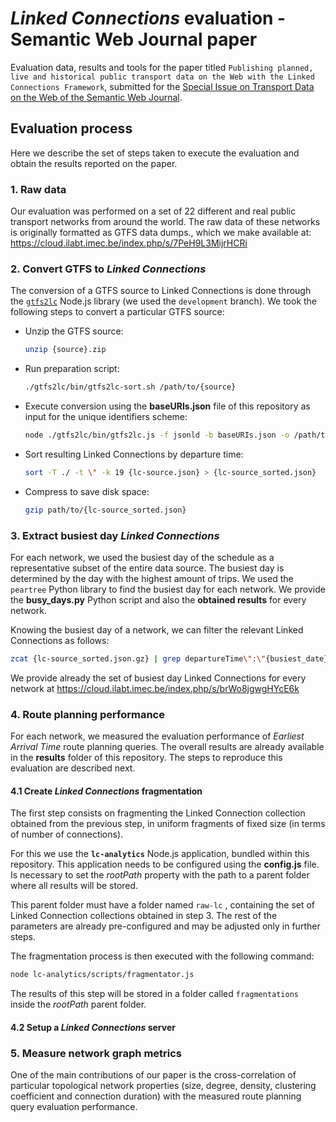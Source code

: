 # _Linked Connections_ evaluation - Semantic Web Journal paper
Evaluation data, results and tools for the paper titled `Publishing planned, live and historical public transport data on the Web with the Linked Connections Framework`, submitted for the [Special Issue on Transport Data on the Web of the Semantic Web Journal](http://www.semantic-web-journal.net/blog/call-papers-special-issue-transport-data-web). 

## Evaluation process

Here we describe the set of steps taken to execute the evaluation and obtain the results reported on the paper.

### 1. Raw data

Our evaluation was performed on a set of 22 different and real public transport networks from around the world. The raw data of these networks is originally formatted as GTFS data dumps., which we make available at: https://cloud.ilabt.imec.be/index.php/s/7PeH9L3MijrHCRi

### 2. Convert GTFS to _Linked Connections_

The conversion of a GTFS source to Linked Connections is done through the [`gtfs2lc`](https://github.com/linkedconnections/gtfs2lc/tree/development) Node.js library (we used the `development` branch). We took the following steps to convert a particular GTFS source:

- Unzip the GTFS source: 

  ```bash
  unzip {source}.zip
  ```

- Run preparation script: 

  ```bash
  ./gtfs2lc/bin/gtfs2lc-sort.sh /path/to/{source}
  ```

- Execute conversion using the **baseURIs.json** file of this repository as input for the unique identifiers scheme: 

  ```bash
  node ./gtfs2lc/bin/gtfs2lc.js -f jsonld -b baseURIs.json -o /path/to/output/folder /path/to/{source}
  ```

- Sort resulting Linked Connections by departure time:

  ```bash
  sort -T ./ -t \" -k 19 {lc-source.json} > {lc-source_sorted.json}
  ```

- Compress to save disk space:

  ```bash
  gzip path/to/{lc-source_sorted.json}
  ```

### 3. Extract busiest day _Linked Connections_

For each network, we used the busiest day of the schedule as a representative subset of the entire data source. The busiest day is determined by the day with the highest amount of trips. We used the `peartree` Python library to find the busiest day for each network. We provide the **busy_days.py** Python script and also the **obtained results** for every network.

Knowing the busiest day of a network, we can filter the relevant Linked Connections as follows:

```bash
zcat {lc-source_sorted.json.gz} | grep departureTime\":\"{busiest_date} > {source_filtered.json}
```

We provide already the set of busiest day Linked Connections for every network at https://cloud.ilabt.imec.be/index.php/s/brWo8jgwgHYcE6k

### 4. Route planning performance

For each network, we measured the evaluation performance of _Earliest Arrival Time_ route planning queries. The overall results are already available in the **results** folder of this repository. The steps to reproduce this evaluation are described next.

#### 4.1 Create _Linked Connections_ fragmentation

The first step consists on fragmenting the Linked Connection collection obtained from the previous step, in uniform fragments of fixed size (in terms of number of connections). 

For this we use the **`lc-analytics`** Node.js application, bundled within this repository.  This application needs to be configured using the **config.js** file.  Is necessary to set the _rootPath_ property with the path to a parent folder where all results will be stored. 

This parent folder must have a folder named `raw-lc` , containing the set of Linked Connection collections obtained in step 3. The rest of the parameters are already pre-configured and may be adjusted only in further steps.

The fragmentation process is then executed with the following command:

```bash
node lc-analytics/scripts/fragmentator.js
```

The results of this step will be stored in a folder called `fragmentations` inside the _rootPath_ parent folder. 

#### 4.2 Setup a _Linked Connections_ server



### 5. Measure network graph metrics

One of the main contributions of our paper is the cross-correlation of particular topological network properties (size, degree, density, clustering coefficient and connection duration) with the measured route planning query evaluation performance.